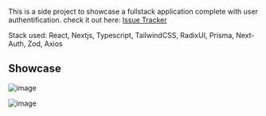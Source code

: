 This is a side project to showcase a fullstack application complete with user authentification. check it out here: [Issue Tracker](https://issue-tracker-three-sable.vercel.app/)

Stack used: React, Nextjs, Typescript, TailwindCSS, RadixUI, Prisma, Next-Auth, Zod, Axios 

## Showcase

![image](https://github.com/user-attachments/assets/b081d7f5-3104-472e-9a24-d210a0830902)

![image](https://github.com/user-attachments/assets/5163bf71-ff11-4ced-aa8f-306ba7ed5dbc)


